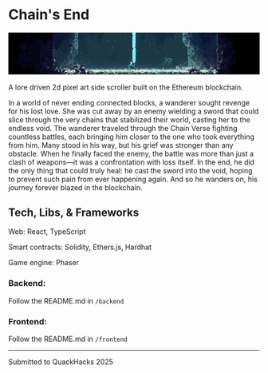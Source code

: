 # Chain's End

![alt text](image.png)

A lore driven 2d pixel art side scroller built on the Ethereum blockchain. 

In a world of never ending connected blocks, a wanderer sought revenge for his lost love. She was cut away by an enemy wielding a sword that could slice through the very chains that stabilized their world, casting her to the endless void. 
The wanderer traveled through the Chain Verse fighting countless battles, each bringing him closer to the one who took everything from him. Many stood in his way, but his grief was stronger than any obstacle.
When he finally faced the enemy, the battle was more than just a clash of weapons—it was a confrontation with loss itself.
In the end, he did the only thing that could truly heal: he cast the sword into the void, hoping to prevent such pain from ever happening again.
And so he wanders on, his journey forever blazed in the blockchain.

## Tech, Libs, & Frameworks

Web: React, TypeScript

Smart contracts: Solidity, Ethers.js, Hardhat

Game engine: Phaser

### Backend:

Follow the README.md in ``/backend``

### Frontend:

Follow the README.md in ``/frontend``
<hr />
Submitted to QuackHacks 2025
